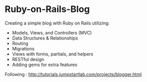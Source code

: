 # Ruby-on-Rails-Blog
Creating a simple blog with Ruby on Rails utilizing: 

- Models, Views, and Controllers (MVC)
- Data Structures & Relationships
- Routing
- Migrations
- Views with forms, partials, and helpers
- RESTful design
- Adding gems for extra features

Following : http://tutorials.jumpstartlab.com/projects/blogger.html
